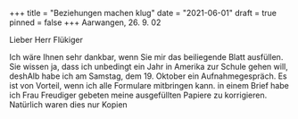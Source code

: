 +++
title = "Beziehungen machen klug"
date = "2021-06-01"
draft = true
pinned = false
+++
Aarwangen, 26. 9. 02

Lieber Herr Flükiger

Ich wäre Ihnen sehr dankbar, wenn Sie mir das beiliegende Blatt ausfüllen. Sie wissen ja, dass ich unbedingt ein Jahr in Amerika zur Schule gehen will, deshAlb habe ich am Samstag, dem 19. Oktober ein Aufnahmegespräch. Es ist von Vorteil, wenn ich alle Formulare mitbringen kann. in einem Brief habe ich Frau Freudiger gebeten meine ausgefüllten Papiere zu korrigieren. Natürlich waren dies nur Kopien